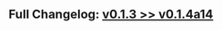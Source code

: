 ## Full Changelog: [v0.1.3 >> v0.1.4a14](https://github.com/SpikingNeurons/toolcraft/compare/v0.1.3...v0.1.4a14)
